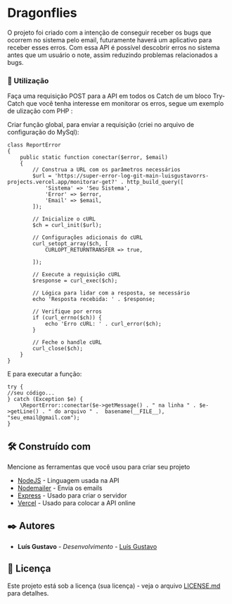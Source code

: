 # Dragonflies
O projeto foi criado com a intenção de conseguir receber os bugs que ocorrem no sistema pelo email, futuramente haverá um aplicativo para receber esses erros.
Com essa API é possível descobrir erros no sistema antes que um usuário o note, assim reduzindo problemas relacionados a bugs.


### 🔧 Utilização

Faça uma requisição POST para a API em todos os Catch de um bloco Try-Catch que você tenha interesse em monitorar os erros, segue um exemplo de ulização com PHP :

Criar função global, para enviar a requisição (criei no arquivo de configuração do MySql):
```
class ReportError
{
	public static function conectar($error, $email)
	{
		// Construa a URL com os parâmetros necessários
		$url = 'https://super-error-log-git-main-luisgustavorrs-projects.vercel.app/monitorar-get?' . http_build_query([
			'Sistema' => 'Seu Sistema',
			'Error' => $error,
			'Email' => $email,
		]);

		// Inicialize o cURL
		$ch = curl_init($url);

		// Configurações adicionais do cURL
		curl_setopt_array($ch, [
			CURLOPT_RETURNTRANSFER => true,

		]);

		// Execute a requisição cURL
		$response = curl_exec($ch);

		// Lógica para lidar com a resposta, se necessário
		echo 'Resposta recebida: ' . $response;

		// Verifique por erros
		if (curl_errno($ch)) {
			echo 'Erro cURL: ' . curl_error($ch);
		}

		// Feche o handle cURL
		curl_close($ch);
	}
}
```

E para executar a função:

```
try {
//seu código...
} catch (Exception $e) {
    \ReportError::conectar($e->getMessage() . " na linha " . $e->getLine() . " do arquivo " .  basename(__FILE__), "seu_email@gmail.com");
}
```



## 🛠️ Construído com

Mencione as ferramentas que você usou para criar seu projeto

* [NodeJS](https://nodejs.org/en) - Linguagem usada na API
* [Nodemailer](https://nodemailer.com/) - Envia os emails
* [Express](https://expressjs.com/pt-br/) - Usado para criar o servidor
* [Vercel](https://vercel.com) - Usado para colocar a API online

## ✒️ Autores



* **Luís Gustavo** - *Desenvolvimento* - [Luís Gustavo](https://github.com/luisgustavorr)



## 📄 Licença

Este projeto está sob a licença (sua licença) - veja o arquivo [LICENSE.md](https://github.com/usuario/projeto/licenca) para detalhes.


